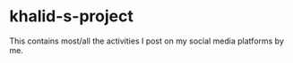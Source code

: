 # khalid-s-project
This contains most/all the activities I post on my social media platforms by me. 
